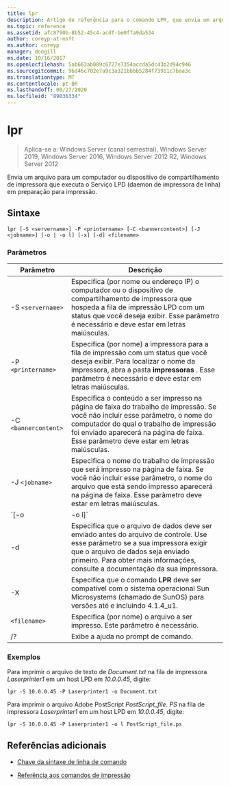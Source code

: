 ```yaml
---
title: lpr
description: Artigo de referência para o comando LPR, que envia um arquivo para um computador ou dispositivo de compartilhamento de impressora que executa o Serviço LPD (daemon de impressora de linha) em preparação para impressão.
ms.topic: reference
ms.assetid: afc8790b-8b52-45c4-acdf-be0ffa9da534
author: coreyp-at-msft
ms.author: coreyp
manager: dongill
ms.date: 10/16/2017
ms.openlocfilehash: 5ab663ab089c6727e7354accda5dc43b2d94c946
ms.sourcegitcommit: 96d46c702e7a9c3a321bbbb5284f73911c7baa3c
ms.translationtype: MT
ms.contentlocale: pt-BR
ms.lasthandoff: 08/27/2020
ms.locfileid: "89036334"
---
```

# <a name="lpr"></a>lpr

> Aplica-se a: Windows Server (canal semestral), Windows Server 2019, Windows Server 2016, Windows Server 2012 R2, Windows Server 2012

Envia um arquivo para um computador ou dispositivo de compartilhamento de impressora que executa o Serviço LPD (daemon de impressora de linha) em preparação para impressão.

## <a name="syntax"></a>Sintaxe

```
lpr [-S <servername>] -P <printername> [-C <bannercontent>] [-J <jobname>] [-o | -o l] [-x] [-d] <filename>
```

### <a name="parameters"></a>Parâmetros

| Parâmetro | Descrição |
| --------- | ----------- |
| -S `<servername>` | Especifica (por nome ou endereço IP) o computador ou o dispositivo de compartilhamento de impressora que hospeda a fila de impressão LPD com um status que você deseja exibir.  Esse parâmetro é necessário e deve estar em letras maiúsculas. |
| -P `<printername> `| Especifica (por nome) a impressora para a fila de impressão com um status que você deseja exibir. Para localizar o nome da impressora, abra a pasta **impressoras** . Esse parâmetro é necessário e deve estar em letras maiúsculas. |
| -C `<bannercontent>` | Especifica o conteúdo a ser impresso na página de faixa do trabalho de impressão. Se você não incluir esse parâmetro, o nome do computador do qual o trabalho de impressão foi enviado aparecerá na página de faixa. Esse parâmetro deve estar em letras maiúsculas. |
| -J `<jobname>` | Especifica o nome do trabalho de impressão que será impresso na página de faixa. Se você não incluir esse parâmetro, o nome do arquivo que está sendo impresso aparecerá na página de faixa. Esse parâmetro deve estar em letras maiúsculas. |
| `[-o | -o l]` | Especifica o tipo de arquivo que você deseja imprimir. O parâmetro **-o** especifica que você deseja imprimir um arquivo de texto. O parâmetro **-o l** especifica que você deseja imprimir um arquivo binário (por exemplo, um arquivo PostScript). |
| -d | Especifica que o arquivo de dados deve ser enviado antes do arquivo de controle. Use esse parâmetro se a sua impressora exigir que o arquivo de dados seja enviado primeiro. Para obter mais informações, consulte a documentação da sua impressora. |
| -X | Especifica que o comando **LPR** deve ser compatível com o sistema operacional Sun Microsystems (chamado de SunOS) para versões até e incluindo 4.1.4_u1. |
| `<filename>` | Especifica (por nome) o arquivo a ser impresso. Este parâmetro é necessário. |
| /? | Exibe a ajuda no prompt de comando. |

### <a name="examples"></a>Exemplos

Para imprimir o arquivo de texto de *Document.txt* na fila de impressora *Laserprinter1* em um host LPD em *10.0.0.45*, digite:

```
lpr -S 10.0.0.45 -P Laserprinter1 -o Document.txt
```

Para imprimir o arquivo Adobe PostScript *PostScript_file. PS* na fila de impressora *Laserprinter1* em um host LPD em *10.0.0.45*, digite:

```
lpr -S 10.0.0.45 -P Laserprinter1 -o l PostScript_file.ps
```

## <a name="additional-references"></a>Referências adicionais

- [Chave da sintaxe de linha de comando](command-line-syntax-key.md)

- [Referência aos comandos de impressão](print-command-reference.md)
